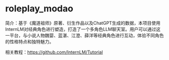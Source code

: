 # roleplay_modao
简介：基于《魔道祖师》原著、衍生作品以及ChatGPT生成的数据，本项目使用InternLM对经典角色进行塑造，打造了一个多角色LLM聊天室。用户可以通过这一平台，与小说人物魏婴、蓝湛、江澄、薛洋等经典角色进行互动，体验不同角色的性格特点和独特魅力。

相关教程：https://github.com/InternLM/Tutorial
